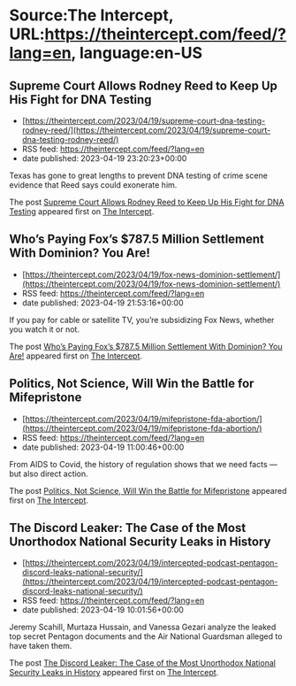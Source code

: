# Source:The Intercept, URL:https://theintercept.com/feed/?lang=en, language:en-US

## Supreme Court Allows Rodney Reed to Keep Up His Fight for DNA Testing
 - [https://theintercept.com/2023/04/19/supreme-court-dna-testing-rodney-reed/](https://theintercept.com/2023/04/19/supreme-court-dna-testing-rodney-reed/)
 - RSS feed: https://theintercept.com/feed/?lang=en
 - date published: 2023-04-19 23:20:23+00:00

<p>Texas has gone to great lengths to prevent DNA testing of crime scene evidence that Reed says could exonerate him.</p>
<p>The post <a href="https://theintercept.com/2023/04/19/supreme-court-dna-testing-rodney-reed/" rel="nofollow">Supreme Court Allows Rodney Reed to Keep Up His Fight for DNA Testing</a> appeared first on <a href="https://theintercept.com" rel="nofollow">The Intercept</a>.</p>

## Who’s Paying Fox’s $787.5 Million Settlement With Dominion? You Are!
 - [https://theintercept.com/2023/04/19/fox-news-dominion-settlement/](https://theintercept.com/2023/04/19/fox-news-dominion-settlement/)
 - RSS feed: https://theintercept.com/feed/?lang=en
 - date published: 2023-04-19 21:53:16+00:00

<p>If you pay for cable or satellite TV, you’re subsidizing Fox News, whether you watch it or not.</p>
<p>The post <a href="https://theintercept.com/2023/04/19/fox-news-dominion-settlement/" rel="nofollow">Who’s Paying Fox’s $787.5 Million Settlement With Dominion? You Are!</a> appeared first on <a href="https://theintercept.com" rel="nofollow">The Intercept</a>.</p>

## Politics, Not Science, Will Win the Battle for Mifepristone
 - [https://theintercept.com/2023/04/19/mifepristone-fda-abortion/](https://theintercept.com/2023/04/19/mifepristone-fda-abortion/)
 - RSS feed: https://theintercept.com/feed/?lang=en
 - date published: 2023-04-19 11:00:46+00:00

<p>From AIDS to Covid, the history of regulation shows that we need facts — but also direct action.</p>
<p>The post <a href="https://theintercept.com/2023/04/19/mifepristone-fda-abortion/" rel="nofollow">Politics, Not Science, Will Win the Battle for Mifepristone</a> appeared first on <a href="https://theintercept.com" rel="nofollow">The Intercept</a>.</p>

## The Discord Leaker: The Case of the Most Unorthodox National Security Leaks in History
 - [https://theintercept.com/2023/04/19/intercepted-podcast-pentagon-discord-leaks-national-security/](https://theintercept.com/2023/04/19/intercepted-podcast-pentagon-discord-leaks-national-security/)
 - RSS feed: https://theintercept.com/feed/?lang=en
 - date published: 2023-04-19 10:01:56+00:00

<p>Jeremy Scahill, Murtaza Hussain, and Vanessa Gezari analyze the leaked top secret Pentagon documents and the Air National Guardsman alleged to have taken them.</p>
<p>The post <a href="https://theintercept.com/2023/04/19/intercepted-podcast-pentagon-discord-leaks-national-security/" rel="nofollow">The Discord Leaker: The Case of the Most Unorthodox National Security Leaks in History</a> appeared first on <a href="https://theintercept.com" rel="nofollow">The Intercept</a>.</p>

